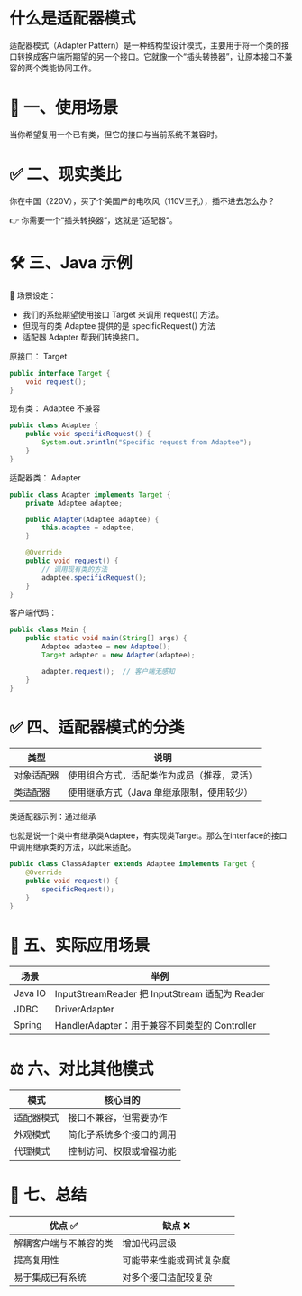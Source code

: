 # 什么是适配器模式

适配器模式（Adapter Pattern）是一种结构型设计模式，主要用于将一个类的接口转换成客户端所期望的另一个接口。它就像一个“插头转换器”，让原本接口不兼容的两个类能协同工作。


# 🎯 一、使用场景

当你希望复用一个已有类，但它的接口与当前系统不兼容时。

# ✅ 二、现实类比

你在中国（220V），买了个美国产的电吹风（110V三孔），插不进去怎么办？

👉 你需要一个“插头转换器”，这就是“适配器”。

# 🛠️ 三、Java 示例

📘 场景设定：

- 我们的系统期望使用接口 Target 来调用 request() 方法。
- 但现有的类 Adaptee 提供的是 specificRequest() 方法
- 适配器 Adapter 帮我们转换接口。

原接口： Target

```java
public interface Target {
    void request();
}
```

现有类： Adaptee 不兼容

```java
public class Adaptee {
    public void specificRequest() {
        System.out.println("Specific request from Adaptee");
    }
}
```

适配器类： Adapter

```java
public class Adapter implements Target {
    private Adaptee adaptee;

    public Adapter(Adaptee adaptee) {
        this.adaptee = adaptee;
    }

    @Override
    public void request() {
        // 调用现有类的方法
        adaptee.specificRequest();
    }
}
```

客户端代码：

```java
public class Main {
    public static void main(String[] args) {
        Adaptee adaptee = new Adaptee();
        Target adapter = new Adapter(adaptee);

        adapter.request();  // 客户端无感知
    }
}
```

# ✅ 四、适配器模式的分类


| 类型       | 说明                                       |
| ---------- | ------------------------------------------ |
| 对象适配器 | 使用组合方式，适配类作为成员（推荐，灵活） |
| 类适配器   | 使用继承方式（Java 单继承限制，使用较少）  |

类适配器示例：通过继承

也就是说一个类中有继承类Adaptee，有实现类Target。那么在interface的接口中调用继承类的方法，以此来适配。

```java
public class ClassAdapter extends Adaptee implements Target {
    @Override
    public void request() {
        specificRequest();
    }
}
```

# 🔧 五、实际应用场景


| 场景    | 举例                                           |
| ------- | ---------------------------------------------- |
| Java IO | InputStreamReader 把 InputStream 适配为 Reader |
| JDBC    | DriverAdapter                                  |
| Spring  | HandlerAdapter：用于兼容不同类型的 Controller  |

# ⚖️ 六、对比其他模式


| 模式       | 核心目的                 |
| ---------- | ------------------------ |
| 适配器模式 | 接口不兼容，但需要协作   |
| 外观模式   | 简化子系统多个接口的调用 |
| 代理模式   | 控制访问、权限或增强功能 |

# 📌 七、总结


| 优点 ✅                | 缺点 ❌                  |
| ---------------------- | ------------------------ |
| 解耦客户端与不兼容的类 | 增加代码层级             |
| 提高复用性             | 可能带来性能或调试复杂度 |
| 易于集成已有系统       | 对多个接口适配较复杂     |
